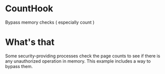 # CountHook
Bypass memory checks ( especially count )

# What's that
Some security-providing processes check the page counts to see if there is any unauthorized operation in memory. This example includes a way to bypass them.
